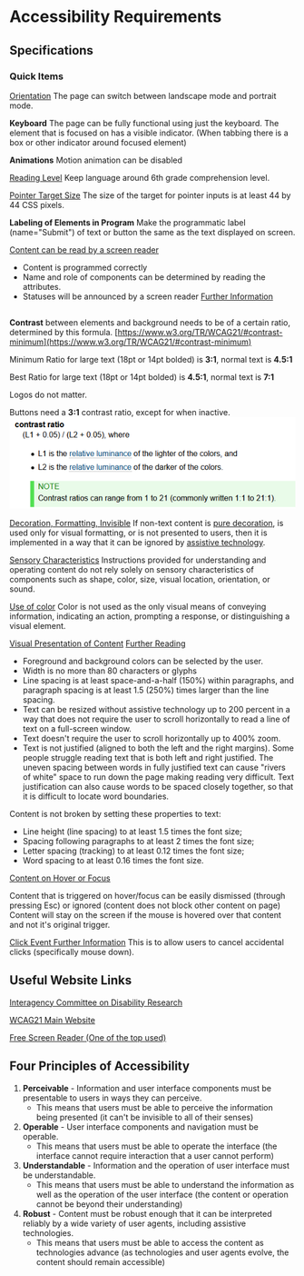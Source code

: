 
# Accessibility Requirements


## Specifications
### Quick Items

[Orientation](https://www.w3.org/TR/WCAG21/#orientation)
The page can switch between landscape mode and portrait mode.

**Keyboard**
The page can be fully functional using just the keyboard. 
The element that is focused on has a visible indicator. (When tabbing there is a box or other indicator around focused element)

**Animations**
Motion animation can be disabled

[Reading Level](https://www.w3.org/TR/WCAG21/#understandable)
Keep language around 6th grade comprehension level.

[Pointer Target Size](https://www.w3.org/TR/WCAG21/#target-size)
The size of the target for pointer inputs is at least 44 by 44 CSS pixels.

**Labeling of Elements in Program**
Make the programmatic label (name="Submit") of text or button the same as the text displayed on screen.

[Content can be read by a screen reader](https://www.w3.org/TR/WCAG21/#robust)
- Content is programmed correctly
- Name and role of components can be determined by reading the attributes.
- Statuses will be announced by a screen reader [Further Information](https://www.w3.org/WAI/WCAG21/Understanding/status-messages.html)


##
**Contrast** between elements and background needs to be of a certain ratio, determined by this formula. [https://www.w3.org/TR/WCAG21/#contrast-minimum](https://www.w3.org/TR/WCAG21/#contrast-minimum) 

Minimum Ratio for large text (18pt or 14pt bolded) is **3:1**, normal text is **4.5:1** 

Best Ratio for large text (18pt or 14pt bolded) is **4.5:1**, normal text is **7:1** 

Logos do not matter.

Buttons need a **3:1** contrast ratio, except for when inactive.
![media/contrastFormula.png](media/contrastFormula.png)

[Decoration, Formatting, Invisible](https://www.w3.org/TR/WCAG21/#non-text-content)
If non-text content is [pure decoration](https://www.w3.org/TR/WCAG21/#dfn-pure-decoration), is used only for visual formatting, or is not presented to users, then it is implemented in a way that it can be ignored by [assistive technology](https://www.w3.org/TR/WCAG21/#dfn-assistive-technologies). 

[Sensory Characteristics](https://www.w3.org/TR/WCAG21/#sensory-characteristics)
Instructions provided for understanding and operating content do not rely solely on sensory characteristics of components such as shape, color, size, visual location, orientation, or sound.

[Use of color](https://www.w3.org/TR/WCAG21/#use-of-color)
Color is not used as the only visual means of conveying information, indicating an action, prompting a response, or distinguishing a visual element.

[Visual Presentation of Content](https://www.w3.org/TR/WCAG21/#visual-presentation) [Further Reading](https://www.w3.org/WAI/WCAG21/Understanding/visual-presentation.html)
- Foreground and background colors can be selected by the user.
- Width is no more than 80 characters or glyphs
- Line spacing is at least space-and-a-half (150%) within paragraphs, and paragraph spacing is at least 1.5 (250%) times larger than the line spacing.
- Text can be resized without assistive technology up to 200 percent in a way that does not require the user to scroll horizontally to read a line of text on a full-screen window.
- Text doesn't require the user to scroll horizontally up to 400% zoom.
- Text is not justified (aligned to both the left and the right margins). 
Some people struggle reading text that is both left and right justified. The uneven spacing between words in fully justified text can cause "rivers of white" space to run down the page making reading very difficult. Text justification can also cause words to be spaced closely together, so that it is difficult to locate word boundaries.

Content is not broken by setting these properties to text:

- Line height (line spacing) to at least 1.5 times the font size;
- Spacing following paragraphs to at least 2 times the font size;
- Letter spacing (tracking) to at least 0.12 times the font size;
- Word spacing to at least 0.16 times the font size.

[Content on Hover or Focus](https://www.w3.org/WAI/WCAG21/Understanding/content-on-hover-or-focus.html)

Content that is triggered on hover/focus can be easily dismissed (through pressing Esc) or ignored (content does not block other content on page)
Content will stay on the screen if the mouse is hovered over that content and not it's original trigger.

[Click Event Further Information](https://www.w3.org/WAI/WCAG21/Understanding/pointer-cancellation.html)
This is to allow users to cancel accidental clicks (specifically mouse down).



## Useful Website Links
[Interagency Committee on Disability Research](https://icdr.acl.gov/)

[WCAG21 Main Website](https://www.w3.org/TR/WCAG21/#abstract)

[Free Screen Reader (One of the top used)](https://www.nvaccess.org/)

## Four Principles of Accessibility

1.  **Perceivable** - Information and user interface components must be presentable to users in ways they can perceive.
    - This means that users must be able to perceive the information being presented (it can't be invisible to all of their senses)
2.  **Operable** - User interface components and navigation must be operable.
    - This means that users must be able to operate the interface (the interface cannot require interaction that a user cannot perform)
3.  **Understandable** - Information and the operation of user interface must be understandable.
    - This means that users must be able to understand the information as well as the operation of the user interface (the content or operation cannot be beyond their understanding)
4. **Robust** - Content must be robust enough that it can be interpreted reliably by a wide variety of user agents, including assistive technologies.
    - This means that users must be able to access the content as technologies advance (as technologies and user agents evolve, the content should remain accessible)


<!--stackedit_data:
eyJoaXN0b3J5IjpbMTQ4Njg1MTIyMl19
-->